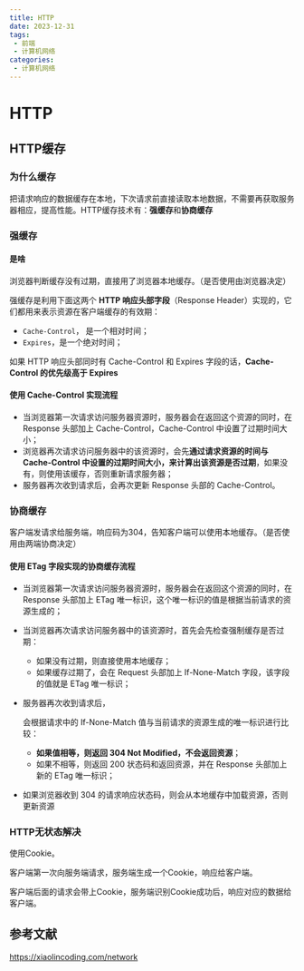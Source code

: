 ```yaml
---
title: HTTP
date: 2023-12-31
tags:
 - 前端
 - 计算机网络
categories: 
 - 计算机网络
---
```


# HTTP

## HTTP缓存

### 为什么缓存

把请求响应的数据缓存在本地，下次请求前直接读取本地数据，不需要再获取服务器相应，提高性能。HTTP缓存技术有：**强缓存**和**协商缓存**

### 强缓存

#### 是啥

浏览器判断缓存没有过期，直接用了浏览器本地缓存。（是否使用由浏览器决定）



强缓存是利用下面这两个 **HTTP 响应头部字段**（Response Header）实现的，它们都用来表示资源在客户端缓存的有效期：

- `Cache-Control`， 是一个相对时间；
- `Expires`，是一个绝对时间；

如果 HTTP 响应头部同时有 Cache-Control 和 Expires 字段的话，**Cache-Control 的优先级高于 Expires** 

#### 使用 Cache-Control 实现流程

- 当浏览器第一次请求访问服务器资源时，服务器会在返回这个资源的同时，在 Response 头部加上 Cache-Control，Cache-Control 中设置了过期时间大小；
- 浏览器再次请求访问服务器中的该资源时，会先**通过请求资源的时间与 Cache-Control 中设置的过期时间大小，来计算出该资源是否过期**，如果没有，则使用该缓存，否则重新请求服务器；
- 服务器再次收到请求后，会再次更新 Response 头部的 Cache-Control。

### 协商缓存

客户端发请求给服务端，响应码为304，告知客户端可以使用本地缓存。（是否使用由两端协商决定）

#### 使用 ETag 字段实现的协商缓存流程

- 当浏览器第一次请求访问服务器资源时，服务器会在返回这个资源的同时，在 Response 头部加上 ETag 唯一标识，这个唯一标识的值是根据当前请求的资源生成的；

- 当浏览器再次请求访问服务器中的该资源时，首先会先检查强制缓存是否过期：

  - 如果没有过期，则直接使用本地缓存；
  - 如果缓存过期了，会在 Request 头部加上 If-None-Match 字段，该字段的值就是 ETag 唯一标识；

- 服务器再次收到请求后，

  会根据请求中的 If-None-Match 值与当前请求的资源生成的唯一标识进行比较：

  - **如果值相等，则返回 304 Not Modified，不会返回资源**；
  - 如果不相等，则返回 200 状态码和返回资源，并在 Response 头部加上新的 ETag 唯一标识；

- 如果浏览器收到 304 的请求响应状态码，则会从本地缓存中加载资源，否则更新资源

### HTTP无状态解决

使用Cookie。

客户端第一次向服务端请求，服务端生成一个Cookie，响应给客户端。

客户端后面的请求会带上Cookie，服务端识别Cookie成功后，响应对应的数据给客户端。



## 参考文献

https://xiaolincoding.com/network